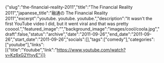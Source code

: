 {"slug":"the-financial-reality-2011","title":"The Financial Reality 2011","japanese_title":"融通の The Financial Reality 2011","excerpt":"youtube. youtube. youtube.","description":"It wasn't the first YouTube video I did, but it went viral and that was pretty cooool.","featured_image":"","background_image":"images/cool/coola.jpg","draft":false,"status":"archive","date":"2011-09-26","end_date":"2011-09-26","start_date":"2011-09-26","socials":[],"tags":["comedy"],"categories":["youtube"],"links":[{"title":"Youtube","link":"https://www.youtube.com/watch?v=Kz6xG2YtyyE"}]}